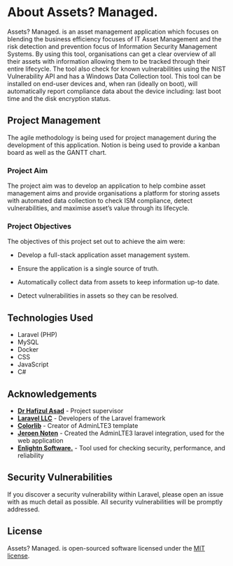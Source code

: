 
# About Assets? Managed.

Assets? Managed. is an asset management application which focuses on blending the business efficiency focuses of IT Asset Management and the risk detection and prevention focus of Information Security Management Systems. By using this tool, organisations can get a clear overview of all their assets with information allowing them to be tracked through their entire lifecycle. The tool also check for known vulnerabilities using the NIST Vulnerability API and has a Windows Data Collection tool. This tool can be installed on end-user devices and, when ran (ideally on boot), will automatically report compliance data about the device including: last boot time and the disk encryption status.



## Project Management

The agile methodology is being used for project management during the development of this application. Notion is being used to provide a kanban board as well as the GANTT chart.

### Project Aim
The project aim was to develop an application to help combine asset management aims and provide organisations a platform for storing assets with automated data collection to check ISM compliance, detect vulnerabilities, and maximise asset’s value through its lifecycle.

### Project Objectives
The objectives of this project set out to achieve the aim were:

- Develop a full-stack application asset management system.

- Ensure the application is a single source of truth.

- Automatically collect data from assets to keep information up-to date.

- Detect vulnerabilities in assets so they can be resolved.

## Technologies Used

* Laravel (PHP)
* MySQL
* Docker
* CSS
* JavaScript
* C#

## Acknowledgements

- **[Dr Hafizul Asad](https://www.plymouth.ac.uk/staff/hafizul-asad)** - Project supervisor
- **[Laravel LLC](https://laravel.com/)** - Developers of the Laravel framework
- **[Colorlib](https://colorlib.com/)** - Creator of AdminLTE3 template
- **[Jeroen Noten](https://github.com/jeroennoten)** - Created the AdminLTE3 laravel integration, used for the web application
- **[Enlightn Software.](https://www.laravel-enlightn.com/)** - Tool used for checking security, performance, and reliability 

## Security Vulnerabilities

If you discover a security vulnerability within Laravel, please open an issue with as much detail as possible. All security vulnerabilities will be promptly addressed.

## License

Assets? Managed. is open-sourced software licensed under the [MIT license](https://opensource.org/licenses/MIT).
